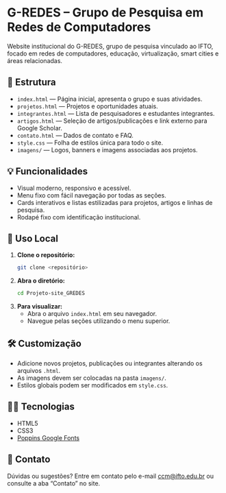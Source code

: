 # G-REDES – Grupo de Pesquisa em Redes de Computadores

Website institucional do G-REDES, grupo de pesquisa vinculado ao IFTO, focado em redes de computadores, educação, virtualização, smart cities e áreas relacionadas.

## 📂 Estrutura

- `index.html` — Página inicial, apresenta o grupo e suas atividades.
- `projetos.html` — Projetos e oportunidades atuais.
- `integrantes.html` — Lista de pesquisadores e estudantes integrantes.
- `artigos.html` — Seleção de artigos/publicações e link externo para Google Scholar.
- `contato.html` — Dados de contato e FAQ.
- `style.css` — Folha de estilos única para todo o site.
- `imagens/` — Logos, banners e imagens associadas aos projetos.

## 💡 Funcionalidades

- Visual moderno, responsivo e acessível.
- Menu fixo com fácil navegação por todas as seções.
- Cards interativos e listas estilizadas para projetos, artigos e linhas de pesquisa.
- Rodapé fixo com identificação institucional.

## 🚀 Uso Local

1. **Clone o repositório:**
   ```bash
   git clone <repositório>
   ```
2. **Abra o diretório:**
   ```bash
   cd Projeto-site_GREDES
   ```
3. **Para visualizar:**
   - Abra o arquivo `index.html` em seu navegador.
   - Navegue pelas seções utilizando o menu superior.

## 🛠️ Customização

- Adicione novos projetos, publicações ou integrantes alterando os arquivos `.html`.
- As imagens devem ser colocadas na pasta `imagens/`.
- Estilos globais podem ser modificados em `style.css`.

## 👨‍💻 Tecnologias

- HTML5
- CSS3
- [Poppins Google Fonts](https://fonts.google.com/specimen/Poppins)

## 📢 Contato

Dúvidas ou sugestões? Entre em contato pelo e-mail [ccm@ifto.edu.br](mailto:ccm@ifto.edu.br) ou consulte a aba “Contato” no site.
